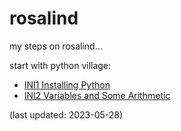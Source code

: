 # rosalind
my steps on rosalind...

start with python village:
- [INI1 Installing Python](hello.py)
- [INI2 Variables and Some Arithmetic](hypotenuse.py)

(last updated: 2023-05-28)
